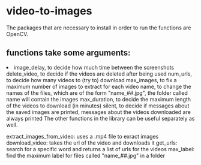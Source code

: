 # video-to-images
The packages that are necessary to install in order to run the functions are OpenCV.
## functions take some arguments: 
<li>image_delay, to decide how much time between the screenshots
delete_video, to decide if the videos are deleted after being used
num_urls, to decide how many videos to (try to) download
max_images, to fix a maximum number of images to extract for each video
name, to change the names of the files, which are of the form "name_##.jpg", the folder called name will contain the images
max_duration, to decide the maximum length of the videos to download (in minutes)
silent, to decide if messages about the saved images are printed, messages about the videos downloaded are always printed
The other functions in the library can be useful separately as well.

extract_images_from_video: uses a .mp4 file to exract images
download_video: takes the url of the video and downloads it
get_urls: search for a specific word and returns a list of urls for the videos
max_label: find the maximum label for files called "name_##.jpg" in a folder
